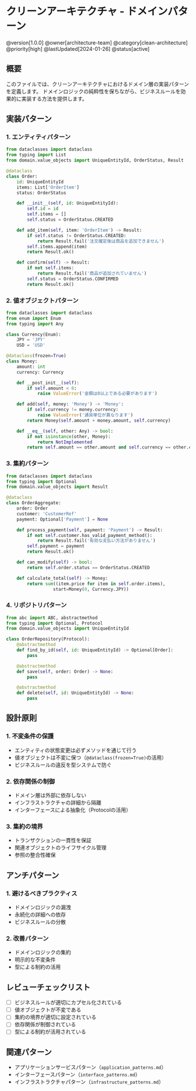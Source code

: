 # クリーンアーキテクチャ - ドメインパターン

@version[1.0.0]
@owner[architecture-team]
@category[clean-architecture]
@priority[high]
@lastUpdated[2024-01-26]
@status[active]

## 概要
このファイルでは、クリーンアーキテクチャにおけるドメイン層の実装パターンを定義します。
ドメインロジックの純粋性を保ちながら、ビジネスルールを効果的に実装する方法を提供します。

## 実装パターン

### 1. エンティティパターン
```python
from dataclasses import dataclass
from typing import List
from domain.value_objects import UniqueEntityId, OrderStatus, Result

@dataclass
class Order:
    id: UniqueEntityId
    items: List['OrderItem']
    status: OrderStatus

    def __init__(self, id: UniqueEntityId):
        self.id = id
        self.items = []
        self.status = OrderStatus.CREATED

    def add_item(self, item: 'OrderItem') -> Result:
        if self.status != OrderStatus.CREATED:
            return Result.fail('注文確定後は商品を追加できません')
        self.items.append(item)
        return Result.ok()

    def confirm(self) -> Result:
        if not self.items:
            return Result.fail('商品が追加されていません')
        self.status = OrderStatus.CONFIRMED
        return Result.ok()
```

### 2. 値オブジェクトパターン
```python
from dataclasses import dataclass
from enum import Enum
from typing import Any

class Currency(Enum):
    JPY = 'JPY'
    USD = 'USD'

@dataclass(frozen=True)
class Money:
    amount: int
    currency: Currency

    def __post_init__(self):
        if self.amount < 0:
            raise ValueError('金額は0以上である必要があります')

    def add(self, money: 'Money') -> 'Money':
        if self.currency != money.currency:
            raise ValueError('通貨単位が異なります')
        return Money(self.amount + money.amount, self.currency)

    def __eq__(self, other: Any) -> bool:
        if not isinstance(other, Money):
            return NotImplemented
        return self.amount == other.amount and self.currency == other.currency
```

### 3. 集約パターン
```python
from dataclasses import dataclass
from typing import Optional
from domain.value_objects import Result

@dataclass
class OrderAggregate:
    order: Order
    customer: 'CustomerRef'
    payment: Optional['Payment'] = None

    def process_payment(self, payment: 'Payment') -> Result:
        if not self.customer.has_valid_payment_method():
            return Result.fail('有効な支払い方法がありません')
        self.payment = payment
        return Result.ok()

    def can_modify(self) -> bool:
        return self.order.status == OrderStatus.CREATED

    def calculate_total(self) -> Money:
        return sum((item.price for item in self.order.items), 
                  start=Money(0, Currency.JPY))
```

### 4. リポジトリパターン
```python
from abc import ABC, abstractmethod
from typing import Optional, Protocol
from domain.value_objects import UniqueEntityId

class OrderRepository(Protocol):
    @abstractmethod
    def find_by_id(self, id: UniqueEntityId) -> Optional[Order]:
        pass

    @abstractmethod
    def save(self, order: Order) -> None:
        pass

    @abstractmethod
    def delete(self, id: UniqueEntityId) -> None:
        pass
```

## 設計原則

### 1. 不変条件の保護
- エンティティの状態変更は必ずメソッドを通じて行う
- 値オブジェクトは不変に保つ（`@dataclass(frozen=True)`の活用）
- ビジネスルールの違反を型システムで防ぐ

### 2. 依存関係の制御
- ドメイン層は外部に依存しない
- インフラストラクチャの詳細から隔離
- インターフェースによる抽象化（Protocolの活用）

### 3. 集約の境界
- トランザクションの一貫性を保証
- 関連オブジェクトのライフサイクル管理
- 参照の整合性確保

## アンチパターン

### 1. 避けるべきプラクティス
- ドメインロジックの漏洩
- 永続化の詳細への依存
- ビジネスルールの分散

### 2. 改善パターン
- ドメインロジックの集約
- 明示的な不変条件
- 型による制約の活用

## レビューチェックリスト
- [ ] ビジネスルールが適切にカプセル化されている
- [ ] 値オブジェクトが不変である
- [ ] 集約の境界が適切に設定されている
- [ ] 依存関係が制御されている
- [ ] 型による制約が活用されている

## 関連パターン
- アプリケーションサービスパターン（`application_patterns.md`）
- インターフェースパターン（`interface_patterns.md`）
- インフラストラクチャパターン（`infrastructure_patterns.md`） 
